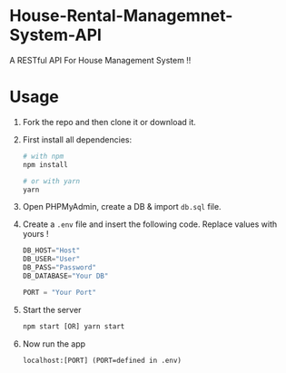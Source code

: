 # House-Rental-Managemnet-System-API
A RESTful API  For House Management System !!

# Usage
1. Fork the repo and then clone it or download it.

2. First install all dependencies:
    ```bash
    # with npm
    npm install

    # or with yarn
    yarn
    ```

3. Open PHPMyAdmin, create a DB & import `db.sql` file.

4. Create a `.env` file and insert the following code. Replace values with yours !

    ```javascript
    DB_HOST="Host"
    DB_USER="User"
    DB_PASS="Password"
    DB_DATABASE="Your DB"

    PORT = "Your Port"
    ```

5. Start the server
    ```javascript
    npm start [OR] yarn start
    ```

6. Now run the app
    ```javacript
    localhost:[PORT] (PORT=defined in .env)
    ```
    







